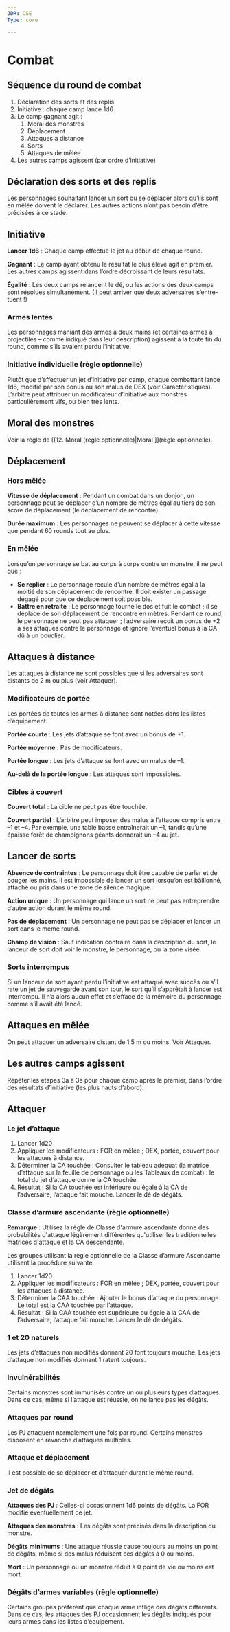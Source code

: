 ```yaml
---
JDR: OSE
Type: core

---
```

# Combat

## Séquence du round de combat

1. Déclaration des sorts et des replis
2. Initiative : chaque camp lance 1d6
3. Le camp gagnant agit :
	1. Moral des monstres
	2. Déplacement
	3. Attaques à distance
	4. Sorts
	5. Attaques de mêlée
4. Les autres camps agissent (par ordre d’initiative)

## Déclaration des sorts et des replis

Les personnages souhaitant lancer un sort ou se déplacer alors qu’ils sont en mêlée doivent le déclarer. Les autres actions n’ont pas besoin d’être précisées à ce stade.

## Initiative

**Lancer 1d6** : Chaque camp effectue le jet au début de chaque round.

**Gagnant** : Le camp ayant obtenu le résultat le plus élevé agit en premier. Les autres camps agissent dans l’ordre décroissant de leurs résultats.

**Égalité** : Les deux camps relancent le dé, ou les actions des deux camps sont résolues simultanément. (Il peut arriver que deux adversaires s’entre-tuent !)

### Armes lentes
Les personnages maniant des armes à deux mains (et certaines armes à projectiles – comme indiqué dans leur description) agissent à la toute fin du round, comme s’ils avaient perdu l’initiative.

### Initiative individuelle (règle optionnelle)
Plutôt que d’effectuer un jet d’initiative par camp, chaque combattant lance 1d6, modifié par son bonus ou son malus de DEX (voir Caractéristiques). L’arbitre peut attribuer un modificateur d’initiative aux monstres particulièrement vifs, ou bien très lents.

## Moral des monstres

Voir la règle de [[12. Moral (règle optionnelle)|Moral ]](règle optionnelle).

## Déplacement

### Hors mêlée
**Vitesse de déplacement** : Pendant un combat dans un donjon, un personnage peut se déplacer d’un nombre de mètres égal au tiers de son score de déplacement (le déplacement de rencontre).

**Durée maximum** : Les personnages ne peuvent se déplacer à cette vitesse que pendant 60 rounds tout au plus.

### En mêlée
Lorsqu’un personnage se bat au corps à corps contre un monstre, il ne peut que :

- **Se replier** : Le personnage recule d’un nombre de mètres égal à la moitié de son déplacement de rencontre. Il doit exister un passage dégagé pour que ce déplacement soit possible.
- **Battre en retraite** : Le personnage tourne le dos et fuit le combat ; il se déplace de son déplacement de rencontre en mètres. Pendant ce round, le personnage ne peut pas attaquer ; l’adversaire reçoit un bonus de +2 à ses attaques contre le personnage et ignore l’éventuel bonus à la CA dû à un bouclier.

## Attaques à distance

Les attaques à distance ne sont possibles que si les adversaires sont distants de 2 m ou plus (voir Attaquer).

### Modificateurs de portée
Les portées de toutes les armes à distance sont notées dans les listes d’équipement.

**Portée courte** : Les jets d’attaque se font avec un bonus de +1.

**Portée moyenne** : Pas de modificateurs.

**Portée longue** : Les jets d’attaque se font avec un malus de –1.

**Au-delà de la portée longue** : Les attaques sont impossibles.

### Cibles à couvert
**Couvert total** : La cible ne peut pas être touchée.

**Couvert partiel** : L’arbitre peut imposer des malus à l’attaque compris entre –1 et –4. Par exemple, une table basse entraînerait un –1, tandis qu’une épaisse forêt de champignons géants donnerait un –4 au jet.

## Lancer de sorts

**Absence de contraintes** : Le personnage doit être capable de parler et de bouger les mains. Il est impossible de lancer un sort lorsqu’on est bâillonné, attaché ou pris dans une zone de silence magique.

**Action unique** : Un personnage qui lance un sort ne peut pas entreprendre d’autre action durant le même round.

**Pas de déplacement** : Un personnage ne peut pas se déplacer et lancer un sort dans le même round.

**Champ de vision** : Sauf indication contraire dans la description du sort, le lanceur de sort doit voir le monstre, le personnage, ou la zone visée.

### Sorts interrompus
Si un lanceur de sort ayant perdu l’initiative est attaqué avec succès ou s’il rate un jet de sauvegarde avant son tour, le sort qu’il s’apprêtait à lancer est interrompu. Il n’a alors aucun effet et s’efface de la mémoire du personnage comme s’il avait été lancé.

## Attaques en mêlée

On peut attaquer un adversaire distant de 1,5 m ou moins. Voir Attaquer.

## Les autres camps agissent

Répéter les étapes 3a à 3e pour chaque camp après le premier, dans l’ordre des résultats d’initiative (les plus hauts d’abord).

## Attaquer

### Le jet d’attaque
1. Lancer 1d20
2. Appliquer les modificateurs : FOR en mêlée ; DEX, portée, couvert pour les attaques à distance.
3. Déterminer la CA touchée : Consulter le tableau adéquat (la matrice d’attaque sur la feuille de personnage ou les Tableaux de combat) : le total du jet d’attaque donne la CA touchée.
4. Résultat : Si la CA touchée est inférieure ou égale à la CA de l’adversaire, l’attaque fait mouche. Lancer le dé de dégâts.

### Classe d’armure ascendante (règle optionnelle)
**Remarque** : Utilisez la règle de Classe d'armure ascendante donne des probabilités d'attaque légèrement différentes qu'utiliser les traditionnelles matrices d'attaque et la CA descendante.

Les groupes utilisant la règle optionnelle de la Classe d’armure Ascendante utilisent la procédure suivante.

1. Lancer 1d20
2. Appliquer les modificateurs : FOR en mêlée ; DEX, portée, couvert pour les attaques à distance.
3. Déterminer la CAA touchée : Ajouter le bonus d’attaque du personnage. Le total est la CAA touchée par l’attaque.
4. Résultat : Si la CAA touchée est supérieure ou égale à la CAA de l’adversaire, l’attaque fait mouche. Lancer le dé de dégâts.

### 1 et 20 naturels
Les jets d’attaques non modifiés donnant 20 font toujours mouche. Les jets d’attaque non modifiés donnant 1 ratent toujours.

### Invulnérabilités
Certains monstres sont immunisés contre un ou plusieurs types d’attaques. Dans ce cas, même si l’attaque est réussie, on ne lance pas les dégâts.

### Attaques par round
Les PJ attaquent normalement une fois par round. Certains monstres disposent en revanche d’attaques multiples.

### Attaque et déplacement
Il est possible de se déplacer et d’attaquer durant le même round.

### Jet de dégâts
**Attaques des PJ** : Celles-ci occasionnent 1d6 points de dégâts. La FOR modifie éventuellement ce jet.

**Attaques des monstres** : Les dégâts sont précisés dans la description du monstre.

**Dégâts minimums** : Une attaque réussie cause toujours au moins un point de dégâts, même si des malus réduisent ces dégâts à 0 ou moins.

**Mort** : Un personnage ou un monstre réduit à 0 point de vie ou moins est mort.

### Dégâts d’armes variables (règle optionnelle)
Certains groupes préfèrent que chaque arme inflige des dégâts différents. Dans ce cas, les attaques des PJ occasionnent les dégâts indiqués pour leurs armes dans les listes d’équipement.